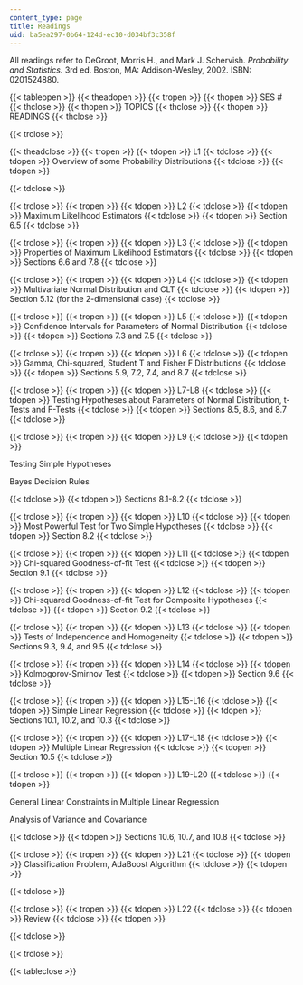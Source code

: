 ```yaml
---
content_type: page
title: Readings
uid: ba5ea297-0b64-124d-ec10-d034bf3c358f
---
```


All readings refer to DeGroot, Morris H., and Mark J. Schervish. _Probability and Statistics._ 3rd ed. Boston, MA: Addison-Wesley, 2002. ISBN: 0201524880.

{{< tableopen >}}
{{< theadopen >}}
{{< tropen >}}
{{< thopen >}}
SES #
{{< thclose >}}
{{< thopen >}}
TOPICS
{{< thclose >}}
{{< thopen >}}
READINGS
{{< thclose >}}

{{< trclose >}}

{{< theadclose >}}
{{< tropen >}}
{{< tdopen >}}
L1
{{< tdclose >}}
{{< tdopen >}}
Overview of some Probability Distributions
{{< tdclose >}}
{{< tdopen >}}

{{< tdclose >}}

{{< trclose >}}
{{< tropen >}}
{{< tdopen >}}
L2
{{< tdclose >}}
{{< tdopen >}}
Maximum Likelihood Estimators
{{< tdclose >}}
{{< tdopen >}}
Section 6.5
{{< tdclose >}}

{{< trclose >}}
{{< tropen >}}
{{< tdopen >}}
L3
{{< tdclose >}}
{{< tdopen >}}
Properties of Maximum Likelihood Estimators
{{< tdclose >}}
{{< tdopen >}}
Sections 6.6 and 7.8
{{< tdclose >}}

{{< trclose >}}
{{< tropen >}}
{{< tdopen >}}
L4
{{< tdclose >}}
{{< tdopen >}}
Multivariate Normal Distribution and CLT
{{< tdclose >}}
{{< tdopen >}}
Section 5.12 (for the 2-dimensional case)
{{< tdclose >}}

{{< trclose >}}
{{< tropen >}}
{{< tdopen >}}
L5
{{< tdclose >}}
{{< tdopen >}}
Confidence Intervals for Parameters of Normal Distribution
{{< tdclose >}}
{{< tdopen >}}
Sections 7.3 and 7.5
{{< tdclose >}}

{{< trclose >}}
{{< tropen >}}
{{< tdopen >}}
L6
{{< tdclose >}}
{{< tdopen >}}
Gamma, Chi-squared, Student T and Fisher F Distributions
{{< tdclose >}}
{{< tdopen >}}
Sections 5.9, 7.2, 7.4, and 8.7
{{< tdclose >}}

{{< trclose >}}
{{< tropen >}}
{{< tdopen >}}
L7-L8
{{< tdclose >}}
{{< tdopen >}}
Testing Hypotheses about Parameters of Normal Distribution, t-Tests and F-Tests
{{< tdclose >}}
{{< tdopen >}}
Sections 8.5, 8.6, and 8.7
{{< tdclose >}}

{{< trclose >}}
{{< tropen >}}
{{< tdopen >}}
L9
{{< tdclose >}}
{{< tdopen >}}


Testing Simple Hypotheses

Bayes Decision Rules


{{< tdclose >}}
{{< tdopen >}}
Sections 8.1-8.2
{{< tdclose >}}

{{< trclose >}}
{{< tropen >}}
{{< tdopen >}}
L10
{{< tdclose >}}
{{< tdopen >}}
Most Powerful Test for Two Simple Hypotheses
{{< tdclose >}}
{{< tdopen >}}
Section 8.2
{{< tdclose >}}

{{< trclose >}}
{{< tropen >}}
{{< tdopen >}}
L11
{{< tdclose >}}
{{< tdopen >}}
Chi-squared Goodness-of-fit Test
{{< tdclose >}}
{{< tdopen >}}
Section 9.1
{{< tdclose >}}

{{< trclose >}}
{{< tropen >}}
{{< tdopen >}}
L12
{{< tdclose >}}
{{< tdopen >}}
Chi-squared Goodness-of-fit Test for Composite Hypotheses
{{< tdclose >}}
{{< tdopen >}}
Section 9.2
{{< tdclose >}}

{{< trclose >}}
{{< tropen >}}
{{< tdopen >}}
L13
{{< tdclose >}}
{{< tdopen >}}
Tests of Independence and Homogeneity
{{< tdclose >}}
{{< tdopen >}}
Sections 9.3, 9.4, and 9.5
{{< tdclose >}}

{{< trclose >}}
{{< tropen >}}
{{< tdopen >}}
L14
{{< tdclose >}}
{{< tdopen >}}
Kolmogorov-Smirnov Test
{{< tdclose >}}
{{< tdopen >}}
Section 9.6
{{< tdclose >}}

{{< trclose >}}
{{< tropen >}}
{{< tdopen >}}
L15-L16
{{< tdclose >}}
{{< tdopen >}}
Simple Linear Regression
{{< tdclose >}}
{{< tdopen >}}
Sections 10.1, 10.2, and 10.3
{{< tdclose >}}

{{< trclose >}}
{{< tropen >}}
{{< tdopen >}}
L17-L18
{{< tdclose >}}
{{< tdopen >}}
Multiple Linear Regression
{{< tdclose >}}
{{< tdopen >}}
Section 10.5
{{< tdclose >}}

{{< trclose >}}
{{< tropen >}}
{{< tdopen >}}
L19-L20
{{< tdclose >}}
{{< tdopen >}}


General Linear Constraints in Multiple Linear Regression

Analysis of Variance and Covariance


{{< tdclose >}}
{{< tdopen >}}
Sections 10.6, 10.7, and 10.8
{{< tdclose >}}

{{< trclose >}}
{{< tropen >}}
{{< tdopen >}}
L21
{{< tdclose >}}
{{< tdopen >}}
Classification Problem, AdaBoost Algorithm
{{< tdclose >}}
{{< tdopen >}}

{{< tdclose >}}

{{< trclose >}}
{{< tropen >}}
{{< tdopen >}}
L22
{{< tdclose >}}
{{< tdopen >}}
Review
{{< tdclose >}}
{{< tdopen >}}

{{< tdclose >}}

{{< trclose >}}

{{< tableclose >}}